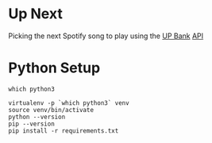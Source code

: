 # Up Next
Picking the next Spotify song to play using the [UP Bank](https://up.com.au/) [API](https://developer.up.com.au/#getting-started)

# Python Setup

```
which python3

virtualenv -p `which python3` venv
source venv/bin/activate
python --version
pip --version
pip install -r requirements.txt
```


